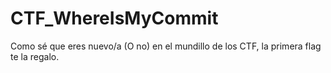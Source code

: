 # CTF_WhereIsMyCommit
Como sé que eres nuevo/a (O no) en el mundillo de los CTF, la primera flag te la regalo.
